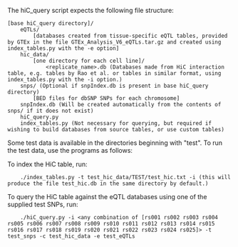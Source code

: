 The hiC_query script expects the following file structure:


	[base hiC_query directory]/
		eQTLs/
			[databases created from tissue-specific eQTL tables, provided by GTEx in the file GTEx_Analysis_V6_eQTLs.tar.gz and created using index_tables.py with the -e option]
		hic_data/
			[one directory for each cell line]/
				<replicate_name>.db (Databases made from HiC interaction table, e.g. tables by Rao et al. or tables in similar format, using index_tables.py with the -i option.)
		snps/ (Optional if snpIndex.db is present in base hiC_query directory)
			[BED files for dbSNP SNPs for each chromosome]
		snpIndex.db (Will be created automatically from the contents of snps/ if it does not exist)
		hiC_query.py
		index_tables.py (Not necessary for querying, but required if wishing to build databases from source tables, or use custom tables)

Some test data is available in the directories beginning with "test". To run the test data, use the programs as follows:

To index the HiC table, run:

		./index_tables.py -t test_hic_data/TEST/test_hic.txt -i (this will produce the file test_hic.db in the same directory by default.)

To query the HiC table against the eQTL databases using one of the supplied test SNPs, run:

		./hiC_query.py -i <any combination of [rs001 rs002 rs003 rs004 rs005 rs006 rs007 rs008 rs009 rs010 rs011 rs012 rs013 rs014 rs015 rs016 rs017 rs018 rs019 rs020 rs021 rs022 rs023 rs024 rs025]> -t test_snps -c test_hic_data -e test_eQTLs

